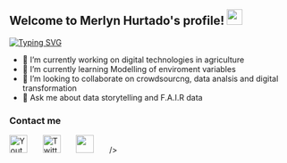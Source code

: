 <!--
**merlynjocol/merlynjocol** is a ✨ _special_ ✨ repository because its `README.md` (this file) appears on your GitHub profile.
-->

<h2 align="left">
  Welcome to Merlyn Hurtado's profile!
  <img src="https://media.giphy.com/media/hvRJCLFzcasrR4ia7z/giphy.gif" width="28">
</h2>


[![Typing SVG](https://readme-typing-svg.herokuapp.com?color=%23F12D57EE&vCenter=true&lines=Data+analyst+%7C;10%2B+years+Monitoring+%26+Evaluation;Always+learning+new+things+)](https://git.io/typing-svg)

- 🔭 I’m currently working on digital technologies in agriculture 
- 🌱 I’m currently learning Modelling of enviroment variables
- 👯 I’m looking to collaborate on crowdsourcng, data analsis and digital transformation
- 💬 Ask me about data storytelling and F.A.I.R data

###  Contact me
  
<!-- Social icons section -->
<p align="left">
  <a href="https://www.youtube.com/c/DevProTips"><img width="32px" alt="Youtube" title="Linkedin" src="https://github.com/gauravghongde/social-icons/blob/master/PNG/Black/LinkedIN_black.png"/></a>
  &#8287;&#8287;&#8287;&#8287;&#8287;
  <a href="https://twitter.com/DenverCoder1"><img width="32px" alt="Twitter" title="Twitter" src="https://github.com/gauravghongde/social-icons/blob/master/PNG/Black/Twitter_black.png"/></a>
  &#8287;&#8287;&#8287;&#8287;&#8287;
  <a href="https://discord.gg/fPrdqh3Zfu" alt="Dev Pro Tips Discussion & Support Server"><img width="32px" src="https://github.com/gauravghongde/social-icons/blob/master/PNG/Black/Instagram_black.png"/></a>
  &#8287;&#8287;&#8287;&#8287;&#8287;
/></a>


